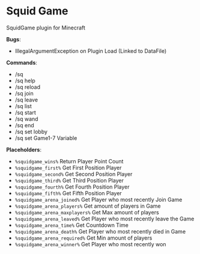 # Squid Game
SquidGame plugin for Minecraft

**Bugs**:
- IllegalArgumentException on Plugin Load (Linked to DataFile)

**Commands**:
- /sq
- /sq help
- /sq reload
- /sq join
- /sq leave
- /sq list
- /sq start
- /sq wand
- /sq end
- /sq set lobby
- /sq set Game1-7 Variable

**Placeholders**:
- `%squidgame_wins%` Return Player Point Count
- `%squidgame_first%`  Get First Position Player
- `%squidgame_second%`  Get Second Position Player
- `%squidgame_third%`  Get Third Position Player
- `%squidgame_fourth%`  Get Fourth Position Player
- `%squidgame_fifth%`  Get Fifth Position Player
- `%squidgame_arena_joined%`  Get Player who most recently Join Game
- `%squidgame_arena_players%`  Get amount of players in Game
- `%squidgame_arena_maxplayers%`  Get Max amount of players
- `%squidgame_arena_leaved%`  Get Player who most recently leave the Game
- `%squidgame_arena_time%`  Get Countdown Time
- `%squidgame_arena_death%`  Get Player who most recently died in Game
- `%squidgame_arena_required%`  Get Min amount of players
- `%squidgame_arena_winner%`  Get Player who most recently won
